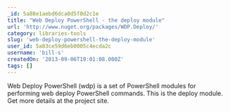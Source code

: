 ```yaml
---
_id: 5a88e1aebd6dca0d5f0d2c1e
title: "Web Deploy PowerShell - the deploy module"
url: 'http://www.nuget.org/packages/WDP.Deploy/'
category: libraries-tools
slug: 'web-deploy-powershell-the-deploy-module'
user_id: 5a83ce59d6eb0005c4ecda2c
username: 'bill-s'
createdOn: '2013-09-06T19:01:08.000Z'
tags: []
---
```


Web Deploy PowerShell (wdp) is a set of PowerShell modules for performing web deploy PowerShell commands. This is the deploy module. Get more details at the project site.

